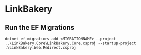# LinkBakery



## Run the EF Migrations
```dotnetcli
dotnet ef migrations add <MIGRATIONNAME> --project ..\LinkBakery.Core\LinkBakery.Core.csproj --startup-project .\LinkBakery.Web.Redirect.csproj
```
